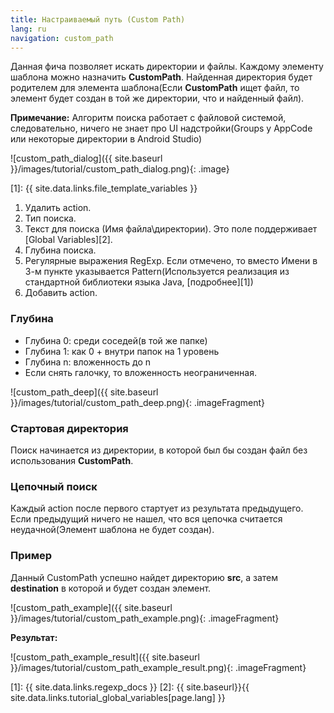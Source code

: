 ```yaml
---
title: Настраиваемый путь (Custom Path)
lang: ru
navigation: custom_path
---
```


Данная фича позволяет искать директории и файлы. Каждому элементу шаблона можно назначить **CustomPath**. Найденная директория будет родителем для элемента шаблона(Если **CustomPath** ищет файл, то элемент будет создан в той же директории, что и найденный файл).

**Примечание:** Алгоритм поиска работает с файловой системой, следовательно, ничего не знает про UI надстройки(Groups у AppCode или некоторые директории в Android Studio)

![custom_path_dialog]({{ site.baseurl }}/images/tutorial/custom_path_dialog.png){: .image}


[1]: {{ site.data.links.file_template_variables }}

1. Удалить action.
2. Тип поиска.
3. Текст для поиска (Имя файла\директории). Это поле поддерживает [Global Variables][2].
4. Глубина поиска.
5. Регулярные выражения RegExp. Если отмечено, то вместо Имени в 3-м пункте указывается Pattern(Используется реализация из стандартной библиотеки языка Java, [подробнее][1])
6. Добавить action.

### Глубина

* Глубина 0: среди соседей(в той же папке)
* Глубина 1: как 0 + внутри папок на 1 уровень
* Глубина n: вложенность до n
* Если снять галочку, то вложенность неограниченная.

![custom_path_deep]({{ site.baseurl }}/images/tutorial/custom_path_deep.png){: .imageFragment}

### Стартовая директория

Поиск начинается из директории, в которой был бы создан файл без использования **CustomPath**.

### Цепочный поиск

Каждый action после первого стартует из результата предыдущего. Если предыдущий ничего не нашел, что вся цепочка считается неудачной(Элемент шаблона не будет создан).

### Пример

Данный CustomPath успешно найдет директорию **src**, а затем **destination** в которой и будет создан элемент.

![custom_path_example]({{ site.baseurl }}/images/tutorial/custom_path_example.png){: .imageFragment}

**Результат:**

![custom_path_example_result]({{ site.baseurl }}/images/tutorial/custom_path_example_result.png){: .imageFragment}

[1]: {{ site.data.links.regexp_docs }}
[2]: {{ site.baseurl}}{{ site.data.links.tutorial_global_variables[page.lang] }}
